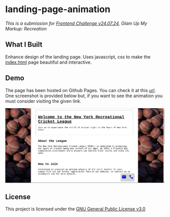 # landing-page-animation

_This is a submission for [Frontend Challenge v24.07.24](https://dev.to/challenges/frontend-2024-07-24), Glam Up My Markup: Recreation_

## What I Built

<!-- Tell us what you built and what you were looking to achieve. -->
Enhance design of the landing page. Uses javascript, css to make the [index.html](./index.html) page beautiful and interactive.

## Demo
<!-- Show us your project! You can directly embed an editor into this post (see the FAQ section from the challenge page) or you can share an image of your project and share a public link to the code. -->
The page has been hosted on Github Pages. You can check it at this [url](https://utsavatwork.github.io/landing-page-animation/). One screenshot is provided below but, if you want to see the animation you must consider visiting the given link.

![Alt text](./screenshot2.jpg "Landing Page")

## License

This project is licensed under the [GNU General Public License v3.0](LICENSE)
